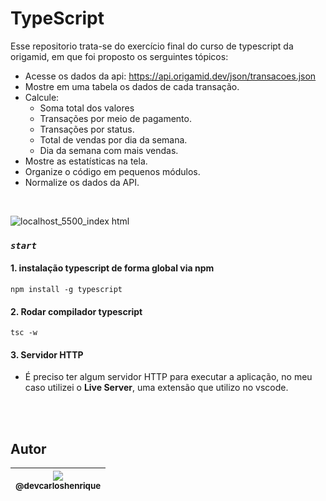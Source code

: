 
# TypeScript 

Esse repositorio trata-se do exercício final do curso de typescript da origamid, em que foi proposto os serguintes tópicos: 

- Acesse os dados da api: https://api.origamid.dev/json/transacoes.json
- Mostre em uma tabela os dados de cada transação.
- Calcule:
	- Soma total dos valores
	-  Transações por meio de pagamento.
	- Transações por status.
	- Total de vendas por dia da semana.
	- Dia da semana com mais vendas.
- Mostre as estatísticas na tela.
- Organize o código em pequenos módulos.
- Normalize os dados da API.
<br>

![localhost_5500_index html](https://user-images.githubusercontent.com/57951744/218346807-7a999bdc-75f1-4b02-96ee-8e295a78f20b.png)


### *`start`*

#### 1. instalação typescript de forma global via npm

```
npm install -g typescript
```

#### 2. Rodar compilador typescript

```
tsc -w
```

#### 3. Servidor HTTP

- É preciso ter algum servidor HTTP para executar a aplicação, no meu caso utilizei o **Live Server**, uma extensão que utilizo no vscode. 

<br><br>

## Autor

| [<img src="https://avatars2.githubusercontent.com/u/57951744?s=180&v=4"><br><sub>@devcarloshenrique</sub>](https://github.com/devcarloshenrique) |	
| :---: |

